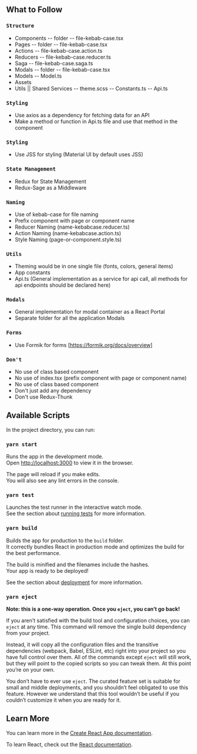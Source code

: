 ## What to Follow

### `Structure`

- Components
  -- folder
  -- file-kebab-case.tsx
- Pages
  -- folder
  -- file-kebab-case.tsx
- Actions
  -- file-kebab-case.action.ts
- Reducers
  -- file-kebab-case.reducer.ts
- Saga
  -- file-kebab-case.saga.ts
- Modals
  -- folder
  -- file-kebab-case.tsx
- Models
  -- Model.ts
- Assets
- Utils || Shared Services
  -- theme.scss
  -- Constants.ts
  -- Api.ts

### `Styling`

- Use axios as a dependency for fetching data for an API
- Make a method or function in Api.ts file and use that method in the component

### `Styling`

- Use JSS for styling (Material UI by default uses JSS)

### `State Management`

- Redux for State Management
- Redux-Sage as a Middleware

### `Naming`

- Use of kebab-case for file naming
- Prefix component with page or component name
- Reducer Naming (name-kebabcase.reducer.ts)
- Action Naming (name-kebabcase.action.ts)
- Style Naming (page-or-component.style.ts)

### `Utils`

- Theming would be in one single file (fonts, colors, general items)
- App constants
- Api.ts (General implementation as a service for api call, all methods for api endpoints should be declared here)

### `Modals`

- General implementation for modal container as a React Portal
- Separate folder for all the application Modals

### `Forms`

- Use Formik for forms [https://formik.org/docs/overview]

### `Don't`

- No use of class based component
- No use of index.tsx (prefix component with page or component name)
- No use of class based component
- Don't just add any dependency
- Don't use Redux-Thunk

## Available Scripts

In the project directory, you can run:

### `yarn start`

Runs the app in the development mode.<br />
Open [http://localhost:3000](http://localhost:3000) to view it in the browser.

The page will reload if you make edits.<br />
You will also see any lint errors in the console.

### `yarn test`

Launches the test runner in the interactive watch mode.<br />
See the section about [running tests](https://facebook.github.io/create-react-app/docs/running-tests) for more information.

### `yarn build`

Builds the app for production to the `build` folder.<br />
It correctly bundles React in production mode and optimizes the build for the best performance.

The build is minified and the filenames include the hashes.<br />
Your app is ready to be deployed!

See the section about [deployment](https://facebook.github.io/create-react-app/docs/deployment) for more information.

### `yarn eject`

**Note: this is a one-way operation. Once you `eject`, you can’t go back!**

If you aren’t satisfied with the build tool and configuration choices, you can `eject` at any time. This command will remove the single build dependency from your project.

Instead, it will copy all the configuration files and the transitive dependencies (webpack, Babel, ESLint, etc) right into your project so you have full control over them. All of the commands except `eject` will still work, but they will point to the copied scripts so you can tweak them. At this point you’re on your own.

You don’t have to ever use `eject`. The curated feature set is suitable for small and middle deployments, and you shouldn’t feel obligated to use this feature. However we understand that this tool wouldn’t be useful if you couldn’t customize it when you are ready for it.

## Learn More

You can learn more in the [Create React App documentation](https://facebook.github.io/create-react-app/docs/getting-started).

To learn React, check out the [React documentation](https://reactjs.org/).
